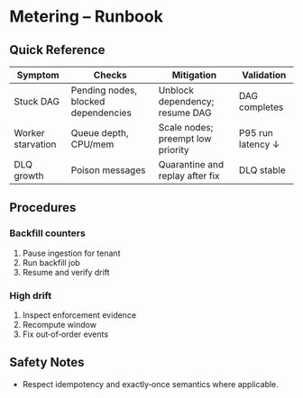 # Metering – Runbook

## Quick Reference
| Symptom | Checks | Mitigation | Validation |
|---|---|---|---|
| Stuck DAG | Pending nodes, blocked dependencies | Unblock dependency; resume DAG | DAG completes |
| Worker starvation | Queue depth, CPU/mem | Scale nodes; preempt low priority | P95 run latency ↓ |
| DLQ growth | Poison messages | Quarantine and replay after fix | DLQ stable |

## Procedures
### Backfill counters
1. Pause ingestion for tenant
2. Run backfill job
3. Resume and verify drift

### High drift
1. Inspect enforcement evidence
2. Recompute window
3. Fix out‑of‑order events

## Safety Notes
- Respect idempotency and exactly‑once semantics where applicable.
